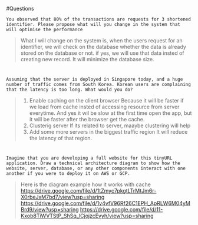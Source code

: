 #Questions

	You observed that 80% of the transactions are requests for 3 shortened identifier. Please propose what will you change in the system that will optimise the performance

>What I will change on the system is,
	when the users request for an identifier, we will check on the database whether the data is already stored on the database or not. if yes, we will use that data insted of creating new record. It will minimize the database size.

#

	Assuming that the server is deployed in Singapore today, and a huge number of traffic comes from South Korea. Korean users are complaining that the latency is too long. What would you do?

>1. Enable caching on the client browser
	Because it will be faster if we load from cache insted of accessing resource from server everytime. And yes it wil be slow at the first time open the app, but it will be faster after the browser get the cache.
>2. Clusterig server
	If its related to server, maaybe clustering will help
>3. Add some more servers in the biggest traffic region
	It will reduce the latency of that region.

#

	Imagine that you are developing a full website for this tinyURL application. Draw a technical architecture diagram to show how the website, server, database, or any other components interact with one another if you were to deploy it on AWS or GCP.
>Here is the diagram example how it works with cache
https://drive.google.com/file/d/1tZmyc7pkgtLTrMtJm6r-X0rbeJxM7bd7/view?usp=sharing
https://drive.google.com/file/d/1v4vfV96Rf26C1EPH_ApRLW6M04yMBrd9/view?usp=sharing
https://drive.google.com/file/d/11-Kxob8TiWVTStP_ShSq_lCjojzcEvyh/view?usp=sharing
